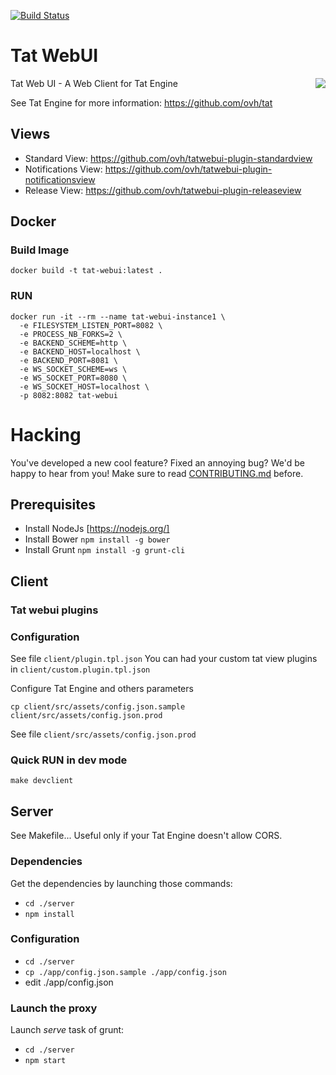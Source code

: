 [![Build Status](https://travis-ci.org/ovh/tatwebui.svg?branch=master)](https://travis-ci.org/ovh/tatwebui)

# Tat WebUI

<img align="right" src="https://raw.githubusercontent.com/ovh/tat/master/tat.png">

Tat Web UI - A Web Client for Tat Engine

See Tat Engine for more information: https://github.com/ovh/tat

## Views

- Standard View: https://github.com/ovh/tatwebui-plugin-standardview
- Notifications View: https://github.com/ovh/tatwebui-plugin-notificationsview
- Release View: https://github.com/ovh/tatwebui-plugin-releaseview


## Docker
### Build Image

```
docker build -t tat-webui:latest .
```

### RUN
```
docker run -it --rm --name tat-webui-instance1 \
  -e FILESYSTEM_LISTEN_PORT=8082 \
  -e PROCESS_NB_FORKS=2 \
  -e BACKEND_SCHEME=http \
  -e BACKEND_HOST=localhost \
  -e BACKEND_PORT=8081 \
  -e WS_SOCKET_SCHEME=ws \
  -e WS_SOCKET_PORT=8080 \
  -e WS_SOCKET_HOST=localhost \
  -p 8082:8082 tat-webui
```

# Hacking

You've developed a new cool feature? Fixed an annoying bug? We'd be happy
to hear from you! Make sure to read [CONTRIBUTING.md](./CONTRIBUTING.md) before.

## Prerequisites
- Install NodeJs [https://nodejs.org/]
- Install Bower ``` npm install -g bower ```
- Install Grunt ```npm install -g grunt-cli```

## Client

### Tat webui plugins

### Configuration

See file ```client/plugin.tpl.json```
You can had your custom tat view plugins in ```client/custom.plugin.tpl.json```

Configure Tat Engine and others parameters

```
cp client/src/assets/config.json.sample client/src/assets/config.json.prod
```
See file ```client/src/assets/config.json.prod```

### Quick RUN in dev mode

```
make devclient
```

## Server

See Makefile... Useful only if your Tat Engine doesn't allow CORS.

### Dependencies
Get the dependencies by launching those commands:

-  ```cd ./server```
-  ```npm install```

### Configuration

-  ```cd ./server```
-  ```cp ./app/config.json.sample ./app/config.json```
-  edit ./app/config.json

### Launch the proxy
Launch *serve* task of grunt:

-  ```cd ./server```
-  ```npm start```
